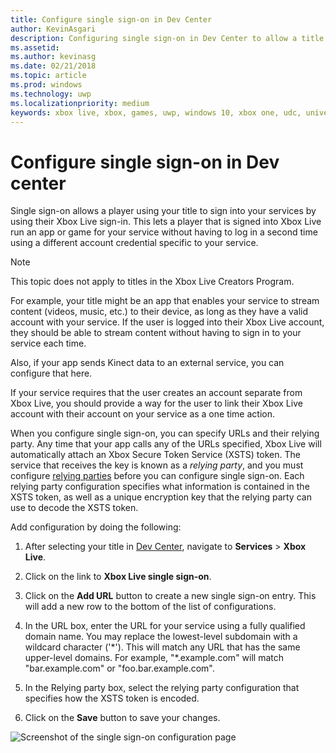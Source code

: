 ```yaml
---
title: Configure single sign-on in Dev Center
author: KevinAsgari
description: Configuring single sign-on in Dev Center to allow a title to sign a user into your services by using their Xbox Live ID.
ms.assetid:
ms.author: kevinasg
ms.date: 02/21/2018
ms.topic: article
ms.prod: windows
ms.technology: uwp
ms.localizationpriority: medium
keywords: xbox live, xbox, games, uwp, windows 10, xbox one, udc, universal developer center, single sign-on
---
```


# Configure single sign-on in Dev center

Single sign-on allows a player using your title to sign into your services by using their Xbox Live sign-in. This lets a player that is signed into Xbox Live run an app or game for your service without having to log in a second time using a different account credential specific to your service.

> [!NOTE]
> This topic does not apply to titles in the Xbox Live Creators Program.

For example, your title might be an app that enables your service to stream content (videos, music, etc.) to their device, as long as they have a valid account with your service. If the user is logged into their Xbox Live account, they should be able to stream content without having to sign in to your service each time.

Also, if your app sends Kinect data to an external service, you can configure that here.

If your service requires that the user creates an account separate from Xbox Live, you should provide a way for the user to link their Xbox Live account with their account on your service as a one time action.

When you configure single sign-on, you can specify URLs and their relying party. Any time that your app calls any of the URLs specified, Xbox Live will automatically attach an Xbox Secure Token Service (XSTS) token. The service that receives the key is known as a *relying party*, and you must configure [relying parties](https://developer.microsoft.com/en-US/xboxconfig/relyingparties/index) before you can configure single sign-on. Each relying party configuration specifies what information is contained in the XSTS token, as well as a unique encryption key that the relying party can use to decode the XSTS token.

Add configuration by doing the following:

1. After selecting your title in [Dev Center](https://developer.microsoft.com/dashboard/windows/overview), navigate to **Services** > **Xbox Live**.

2. Click on the link to **Xbox Live single sign-on**.

3. Click on the **Add URL** button to create a new single sign-on entry. This will add a new row to the bottom of the list of configurations.

4. In the URL box, enter the URL for your service using a fully qualified domain name. You may replace the lowest-level subdomain with a wildcard character ('\*'). This will match any URL that has the same upper-level domains. For example, "*.example.com&quot; will match "bar.example.com" or "foo.bar.example.com".

5. In the Relying party box, select the relying party configuration that specifies how the XSTS token is encoded.

6. Click on the **Save** button to save your changes.

![Screenshot of the single sign-on configuration page](../../images/dev-center/single-signon.png)
